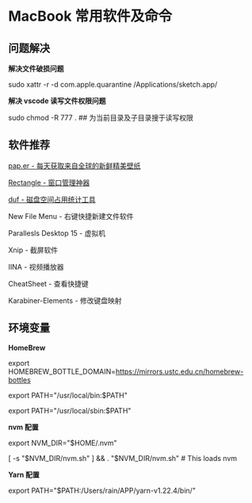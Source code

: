 # MacBook 常用软件及命令

## 问题解决

**解决文件破损问题**

sudo xattr -r -d com.apple.quarantine /Applications/sketch.app/

**解决 vscode 读写文件权限问题**

sudo chmod -R 777 . ## 为当前目录及子目录搜于读写权限

## 软件推荐

[pap.er - 每天获取来自全球的新鲜精美壁纸](https://paper.meiyuan.in/)

[Rectangle - 窗口管理神器](https://github.com/rxhanson/Rectangle)

[duf - 磁盘空间占用统计工具](https://github.com/muesli/duf)

New File Menu - 右键快捷新建文件软件

Parallesls Desktop 15 - 虚拟机

Xnip - 截屏软件

IINA - 视频播放器

CheatSheet - 查看快捷键

Karabiner-Elements - 修改键盘映射

## 环境变量

**HomeBrew**

export HOMEBREW_BOTTLE_DOMAIN=https://mirrors.ustc.edu.cn/homebrew-bottles

export PATH="/usr/local/bin:$PATH"

export PATH="/usr/local/sbin:$PATH"

**nvm 配置**

export NVM_DIR="$HOME/.nvm"

[ -s "$NVM_DIR/nvm.sh" ] && . "$NVM_DIR/nvm.sh" # This loads nvm

**Yarn 配置**

export PATH="$PATH:/Users/rain/APP/yarn-v1.22.4/bin/"
